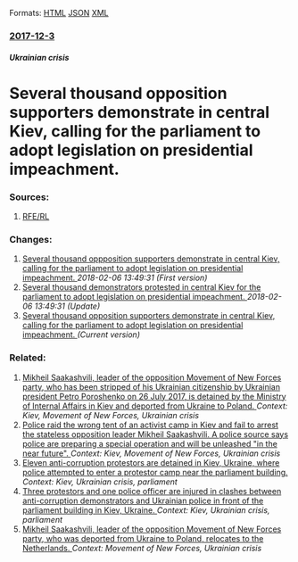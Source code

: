 
Formats: [HTML](/news/2017/12/3/several-thousand-opposition-supporters-demonstrate-in-central-kiev-calling-for-the-parliament-to-adopt-legislation-on-presidential-impeachm.html)  [JSON](/news/2017/12/3/several-thousand-opposition-supporters-demonstrate-in-central-kiev-calling-for-the-parliament-to-adopt-legislation-on-presidential-impeachm.json)  [XML](/news/2017/12/3/several-thousand-opposition-supporters-demonstrate-in-central-kiev-calling-for-the-parliament-to-adopt-legislation-on-presidential-impeachm.xml)  

### [2017-12-3](/news/2017/12/3/index.md)

##### Ukrainian crisis
# Several thousand opposition supporters demonstrate in central Kiev, calling for the parliament to adopt legislation on presidential impeachment. 




### Sources:

1. [RFE/RL](https://www.rferl.org/a/ukraine-saakashvili-kyiv-protest-poroshenko-impeachment-legislation/28893409.html)

### Changes:

1. [Several thousand oppposition supporters demonstrate in central Kiev, calling for the parliament to adopt legislation on presidential impeachment. ](/news/2017/12/3/several-thousand-oppposition-supporters-demonstrate-in-central-kiev-calling-for-the-parliament-to-adopt-legislation-on-presidential-impeach.md) _2018-02-06 13:49:31 (First version)_
2. [Several thousand demonstrators protested in central Kiev for the parliament to adopt legislation on presidential impeachment. ](/news/2017/12/3/several-thousand-demonstrators-protested-in-central-kiev-for-the-parliament-to-adopt-legislation-on-presidential-impeachment.md) _2018-02-06 13:49:31 (Update)_
2. [Several thousand opposition supporters demonstrate in central Kiev, calling for the parliament to adopt legislation on presidential impeachment. ](/news/2017/12/3/several-thousand-opposition-supporters-demonstrate-in-central-kiev-calling-for-the-parliament-to-adopt-legislation-on-presidential-impeachm.md) _(Current version)_

### Related:

1. [Mikheil Saakashvili, leader of the opposition Movement of New Forces party, who has been stripped of his Ukrainian citizenship by Ukrainian president Petro Poroshenko on 26 July 2017, is detained by the Ministry of Internal Affairs in Kiev and deported from Ukraine to Poland. ](/news/2018/02/12/mikheil-saakashvili-leader-of-the-opposition-movement-of-new-forces-party-who-has-been-stripped-of-his-ukrainian-citizenship-by-ukrainian.md) _Context: Kiev, Movement of New Forces, Ukrainian crisis_
2. [Police raid the wrong tent of an activist camp in Kiev and fail to arrest the stateless opposition leader Mikheil Saakashvili. A police source says police are preparing a special operation and will be unleashed "in the near future". ](/news/2017/12/6/police-raid-the-wrong-tent-of-an-activist-camp-in-kiev-and-fail-to-arrest-the-stateless-opposition-leader-mikheil-saakashvili-a-police-sour.md) _Context: Kiev, Movement of New Forces, Ukrainian crisis_
3. [Eleven anti-corruption protestors are detained in Kiev, Ukraine, where police attempted to enter a protestor camp near the parliament building. ](/news/2017/10/18/eleven-anti-corruption-protestors-are-detained-in-kiev-ukraine-where-police-attempted-to-enter-a-protestor-camp-near-the-parliament-buildi.md) _Context: Kiev, Ukrainian crisis, parliament_
4. [Three protestors and one police officer are injured in clashes between anti-corruption demonstrators and Ukrainian police in front of the parliament building in Kiev, Ukraine. ](/news/2017/10/17/three-protestors-and-one-police-officer-are-injured-in-clashes-between-anti-corruption-demonstrators-and-ukrainian-police-in-front-of-the-pa.md) _Context: Kiev, Ukrainian crisis, parliament_
5. [Mikheil Saakashvili, leader of the opposition Movement of New Forces party, who was deported from Ukraine to Poland, relocates to the Netherlands. ](/news/2018/02/14/mikheil-saakashvili-leader-of-the-opposition-movement-of-new-forces-party-who-was-deported-from-ukraine-to-poland-relocates-to-the-nether.md) _Context: Movement of New Forces, Ukrainian crisis_
